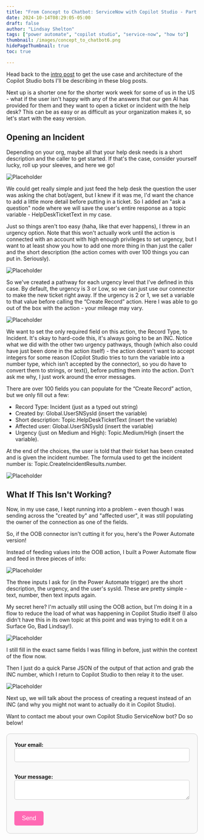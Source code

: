 ```yaml
---
title: "From Concept to Chatbot: ServiceNow with Copilot Studio - Part 4"
date: 2024-10-14T08:29:05-05:00
draft: false
author: "Lindsay Shelton"
tags: ["power automate", "copilot studio", "service-now", "how to"]
thumbnail: /images/concept_to_chatbot6.png
hidePageThumbnail: true
toc: true

---
```


Head back to the <a href="https://www.lindsaytshelton.com/blog/202409from_concept_to_chatbot_servicenow_with_copilot_studio_intro/">intro post</a> to get the use case and architecture of the Copilot Studio bots I'll be describing in these blog posts.

Next up is a shorter one for the shorter work week for some of us in the US - what if the user isn't happy with any of the answers that our gen AI has provided for them and they want to open a ticket or incident with the help desk?  This can be as easy or as difficult as your organization makes it, so let's start with the easy version.

## Opening an Incident

Depending on your org, maybe all that your help desk needs is a short description and the caller to get started.  If that's the case, consider yourself lucky, roll up your sleeves, and here we go!

![Placeholder](/images/concept_to_chatbot41.png)

We could get really simple and just feed the help desk the question the user was asking the chat bot/agent, but I knew if it was me, I'd want the chance to add a little more detail before putting in a ticket.  So I added an "ask a question" node where we will save the user's entire response as a topic variable - HelpDeskTicketText in my case.

Just so things aren't too easy (haha, like that ever happens), I threw in an urgency option.  Note that this won't actually work until the action is connected with an account with high enough privileges to set urgency, but I want to at least show you how to add one more thing in than just the caller and the short description (the action comes with over 100 things you can put in.  Seriously).

![Placeholder](/images/concept_to_chatbot42.png)

So we've created a pathway for each urgency level that I've defined in this case.  By default, the urgency is 3 or Low, so we can just use our connector to make the new ticket right away.  If the urgency is 2 or 1, we set a variable to that value before calling the “Create Record” action.  Here I was able to go out of the box with the action - your mileage may vary.

![Placeholder](/images/concept_to_chatbot43.png)

We want to set the only required field on this action, the Record Type, to Incident.  It's okay to hard-code this, it's always going to be an INC.  Notice what we did with the other two urgency pathways, though (which also could have just been done in the action itself) - the action doesn't want to accept integers for some reason (Copilot Studio tries to turn the variable into a number type, which isn’t accepted by the connector), so you do have to convert them to strings, or text(), before putting them into the action.  Don't ask me why, I just work around the error messages.

There are over 100 fields you can populate for the “Create Record” action, but we only fill out a few:
* Record Type: Incident (just as a typed out string)
* Created by:  Global.UserSNSysId (insert the variable)
* Short description:  Topic.HelpDeskTicketText (insert the variable)
* Affected user:  Global.UserSNSysId (insert the variable)
* Urgency (just on Medium and High): Topic.Medium/High (insert the variable).

At the end of the choices, the user is told that their ticket has been created and is given the incident number.  The formula used to get the incident number is: Topic.CreateIncidentResults.number.

![Placeholder](/images/concept_to_chatbot44.png)

## What If This Isn't Working?

Now, in my use case, I kept running into a problem - even though I was sending across the "created by" and "affected user", it was still populating the owner of the connection as one of the fields.

So, if the OOB connector isn't cutting it for you, here's the Power Automate version!

Instead of feeding values into the OOB action, I built a Power Automate flow and feed in three pieces of info:

![Placeholder](/images/concept_to_chatbot45.png)

The three inputs I ask for (in the Power Automate trigger) are the short description, the urgency, and the user's sysId.  These are pretty simple - text, number, then text inputs again.

My secret here?  I'm actually still using the OOB action, but I'm doing it in a flow to reduce the load of what was happening in Copilot Studio itself (I also didn't have this in its own topic at this point and was trying to edit it on a Surface Go, Bad Lindsay!).

![Placeholder](/images/concept_to_chatbot46.png)

I still fill in the exact same fields I was filling in before, just within the context of the flow now.

Then I just do a quick Parse JSON of the output of that action and grab the INC number, which I return to Copilot Studio to then relay it to the user.

![Placeholder](/images/concept_to_chatbot47.png)

Next up, we will talk about the process of creating a request instead of an INC (and why you might not want to actually do it in Copilot Studio).

Want to contact me about your own Copilot Studio ServiceNow bot?  Do so below!

<style>
  /* Form styling */
  form {
    max-width: 600px;
    margin: 20px auto;
    padding: 20px;
    border: 1px solid #ccc;
    border-radius: 10px;
    background-color: #f9f9f9;
  }

  label {
    display: block;
    margin-bottom: 10px;
    font-weight: bold;
  }

  input[type="email"], textarea {
    width: 100%;
    padding: 10px;
    margin-bottom: 20px;
    border: 1px solid #ccc;
    border-radius: 5px;
  }

  /* Styling for the button */
  button[type="submit"] {
    background-color: #ff69b4;
    color: white;
    padding: 10px 20px;
    border: none;
    border-radius: 5px;
    cursor: pointer;
    font-size: 16px;
  }

  button[type="submit"]:hover {
    background-color: #ff1493;
  }
</style>

<!-- Contact Form -->
<form action="https://formspree.io/f/mqazoelw" method="POST">
  <label>
    Your email:
    <input type="email" name="email" required>
  </label>
  <label>
    Your message:
    <textarea name="message" required></textarea>
  </label>
  <button type="submit">Send</button>
</form>

<!-- Google tag (gtag.js) -->
<script async src="https://www.googletagmanager.com/gtag/js?id=G-CN3PDT3T20"></script>
<script>
  window.dataLayer = window.dataLayer || [];
  function gtag(){dataLayer.push(arguments);}
  gtag('js', new Date());

  gtag('config', 'G-CN3PDT3T20');
</script>